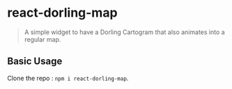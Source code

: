 # react-dorling-map

> A simple widget to have a Dorling Cartogram that also animates into a regular map.

## Basic Usage

Clone the repo : `npm i react-dorling-map`.

